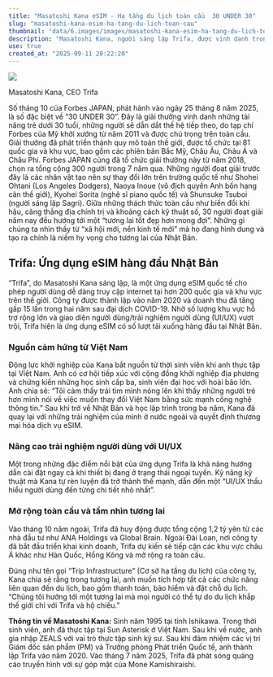 ```yaml
---
title: "Masatoshi Kana eSIM - Hạ tầng du lịch toàn cầu  30 UNDER 30"
slug: "masatoshi-kana-esim-ha-tang-du-lich-toan-cau"
thumbnail: "data/6.images/images/masatoshi-kana-esim-ha-tang-du-lich-toan-cau.webp"
description: "Masatoshi Kana, người sáng lập Trifa, được vinh danh trong Forbes 30 UNDER 30, đã phát triển ứng dụng eSIM số 1 Nhật Bản. Lấy cảm hứng từ Việt Nam, anh hướng tới việc tạo ra hạ tầng du lịch toàn cầu."
use: true
created_at: "2025-09-11 20:22:20"
---
```


![](/images/20250911-00081777-forbes-000-1-view.webp)

Masatoshi Kana, CEO Trifa

Số tháng 10 của Forbes JAPAN, phát hành vào ngày 25 tháng 8 năm 2025, là số đặc biệt về “30 UNDER 30”. Đây là giải thưởng vinh danh những tài năng trẻ dưới 30 tuổi, những người sẽ dẫn dắt thế hệ tiếp theo, do tạp chí Forbes của Mỹ khởi xướng từ năm 2011 và được chú trọng trên toàn cầu. Giải thưởng đã phát triển thành quy mô toàn thế giới, được tổ chức tại 81 quốc gia và khu vực, bao gồm các phiên bản Bắc Mỹ, Châu Âu, Châu Á và Châu Phi. Forbes JAPAN cũng đã tổ chức giải thưởng này từ năm 2018, chọn ra tổng cộng 300 người trong 7 năm qua. Những người đoạt giải trước đây là các nhân vật tạo nên sự thay đổi lớn trên trường quốc tế như Shohei Ohtani (Los Angeles Dodgers), Naoya Inoue (vô địch quyền Anh bốn hạng cân thế giới), Kyohei Sorita (nghệ sĩ piano quốc tế) và Shunsuke Tsuboi (người sáng lập Sagri). Giữa những thách thức toàn cầu như biến đổi khí hậu, căng thẳng địa chính trị và khoảng cách kỹ thuật số, 30 người đoạt giải năm nay đều hướng tới một “tương lai tốt đẹp hơn mong đợi”. Những gì chúng ta nhìn thấy từ “xã hội mới, nền kinh tế mới” mà họ đang hình dung và tạo ra chính là niềm hy vọng cho tương lai của Nhật Bản.

## Trifa: Ứng dụng eSIM hàng đầu Nhật Bản

“Trifa”, do Masatoshi Kana sáng lập, là một ứng dụng eSIM quốc tế cho phép người dùng dễ dàng truy cập internet tại hơn 200 quốc gia và khu vực trên thế giới. Công ty được thành lập vào năm 2020 và doanh thu đã tăng gấp 15 lần trong hai năm sau đại dịch COVID-19. Nhờ số lượng khu vực hỗ trợ rộng lớn và giao diện người dùng/trải nghiệm người dùng (UI/UX) vượt trội, Trifa hiện là ứng dụng eSIM có số lượt tải xuống hàng đầu tại Nhật Bản.

### Nguồn cảm hứng từ Việt Nam

Động lực khởi nghiệp của Kana bắt nguồn từ thời sinh viên khi anh thực tập tại Việt Nam. Anh có cơ hội tiếp xúc với cộng đồng khởi nghiệp địa phương và chứng kiến những học sinh cấp ba, sinh viên đại học với hoài bão lớn. Anh chia sẻ: “Tôi cảm thấy trái tim mình nóng lên khi thấy những người trẻ hơn mình nói về việc muốn thay đổi Việt Nam bằng sức mạnh công nghệ thông tin.” Sau khi trở về Nhật Bản và học lập trình trong ba năm, Kana đã quay lại với những trải nghiệm của mình ở nước ngoài và quyết định thương mại hóa dịch vụ eSIM.

### Nâng cao trải nghiệm người dùng với UI/UX

Một trong những đặc điểm nổi bật của ứng dụng Trifa là khả năng hướng dẫn cài đặt ngay cả khi thiết bị đang ở trạng thái ngoại tuyến. Kỹ năng kỹ thuật mà Kana tự rèn luyện đã trở thành thế mạnh, dẫn đến một “UI/UX thấu hiểu người dùng đến từng chi tiết nhỏ nhất”.

### Mở rộng toàn cầu và tầm nhìn tương lai

Vào tháng 10 năm ngoái, Trifa đã huy động được tổng cộng 1,2 tỷ yên từ các nhà đầu tư như ANA Holdings và Global Brain. Ngoài Đài Loan, nơi công ty đã bắt đầu triển khai kinh doanh, Trifa dự kiến sẽ tiếp cận các khu vực châu Á khác như Hàn Quốc, Hồng Kông và mở rộng ra toàn cầu.

Đúng như tên gọi “Trip Infrastructure” (Cơ sở hạ tầng du lịch) của công ty, Kana chia sẻ rằng trong tương lai, anh muốn tích hợp tất cả các chức năng liên quan đến du lịch, bao gồm thanh toán, bảo hiểm và đặt chỗ du lịch. “Chúng tôi hướng tới một tương lai mà mọi người có thể tự do du lịch khắp thế giới chỉ với Trifa và hộ chiếu.”

**Thông tin về Masatoshi Kana:** Sinh năm 1995 tại tỉnh Ishikawa. Trong thời sinh viên, anh đã thực tập tại Sun Asterisk ở Việt Nam. Sau khi về nước, anh gia nhập ZEALS với vai trò thực tập sinh kỹ sư. Sau khi đảm nhiệm các vị trí Giám đốc sản phẩm (PM) và Trưởng phòng Phát triển Quốc tế, anh thành lập Trifa vào năm 2020. Vào tháng 7 năm 2025, Trifa đã phát sóng quảng cáo truyền hình với sự góp mặt của Mone Kamishiraishi.